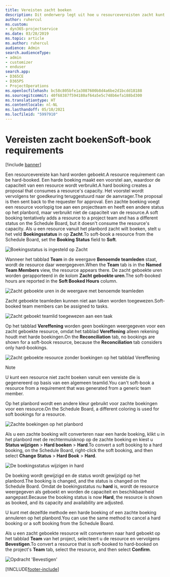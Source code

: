```yaml
---
title: Vereisten zacht boeken
description: Dit onderwerp legt uit hoe u resourcevereisten zacht kunt boeken.
author: ruhercul
ms.custom:
- dyn365-projectservice
ms.date: 03/28/2019
ms.topic: article
ms.author: ruhercul
audience: Admin
search.audienceType:
- admin
- customizer
- enduser
search.app:
- D365CE
- D365PS
- ProjectOperations
ms.openlocfilehash: bc58c805bfe1a3087600b8d4a6be2d1bcdd18188
ms.sourcegitcommit: 40f68387f594180af64a5e5c748b6efa188bd300
ms.translationtype: HT
ms.contentlocale: nl-NL
ms.lasthandoff: 05/10/2021
ms.locfileid: "5997910"
---
```

# <a name="soft-book-requirements"></a><span data-ttu-id="45aed-103">Vereisten zacht boeken</span><span class="sxs-lookup"><span data-stu-id="45aed-103">Soft-book requirements</span></span>

[!include [banner](../includes/psa-now-project-operations.md)]

<span data-ttu-id="45aed-104">Een resourcevereiste kan hard worden geboekt.</span><span class="sxs-lookup"><span data-stu-id="45aed-104">A resource requirement can be hard-booked.</span></span> <span data-ttu-id="45aed-105">Een harde boeking maakt een voorstel aan, waardoor de capaciteit van een resource wordt verbruikt.</span><span class="sxs-lookup"><span data-stu-id="45aed-105">A hard booking creates a proposal that consumes a resource's capacity.</span></span> <span data-ttu-id="45aed-106">Het voorstel wordt vervolgens ter goedkeuring teruggestuurd naar de aanvrager.</span><span class="sxs-lookup"><span data-stu-id="45aed-106">The proposal is then sent back to the requester for approval.</span></span> <span data-ttu-id="45aed-107">Een zachte boeking voegt een resource voorlopig toe aan een projectteam en heeft een andere status op het planbord, maar verbruikt niet de capaciteit van de resource.</span><span class="sxs-lookup"><span data-stu-id="45aed-107">A soft booking tentatively adds a resource to a project team and has a different status on the Schedule Board, but it doesn't consume the resource's capacity.</span></span> <span data-ttu-id="45aed-108">Als u een resource vanuit het planbord zacht wilt boeken, stelt u het veld **Boekingsstatus** in op **Zacht**.</span><span class="sxs-lookup"><span data-stu-id="45aed-108">To soft-book a resource from the Schedule Board, set the **Booking Status** field to **Soft**.</span></span>

![Boekingsstatus is ingesteld op Zacht](media/Resource-Management-image77.png)

<span data-ttu-id="45aed-110">Wanneer het tabblad **Team** in de weergave **Benoemde teamleden** staat, wordt de resource daar weergegeven.</span><span class="sxs-lookup"><span data-stu-id="45aed-110">When the **Team** tab is in the **Named Team Members** view, the resource appears there.</span></span> <span data-ttu-id="45aed-111">De zacht geboekte uren worden gerapporteerd in de kolom **Zacht geboekte uren**.</span><span class="sxs-lookup"><span data-stu-id="45aed-111">The soft-booked hours are reported in the **Soft Booked Hours** column.</span></span>

![Zacht geboekte uren in de weergave met benoemde teamleden](media/Resource-Management-image78.png)

<span data-ttu-id="45aed-113">Zacht geboekte teamleden kunnen niet aan taken worden toegewezen.</span><span class="sxs-lookup"><span data-stu-id="45aed-113">Soft-booked team members can be assigned to tasks.</span></span>

![Zacht geboekt teamlid toegewezen aan een taak](media/Resource-Management-image79.png)

<span data-ttu-id="45aed-115">Op het tabblad **Vereffening** worden geen boekingen weergegeven voor een zacht geboekte resource, omdat het tabblad **Vereffening** alleen rekening houdt met harde boekingen.</span><span class="sxs-lookup"><span data-stu-id="45aed-115">On the **Reconciliation** tab, no bookings are shown for a soft-book resource, because the **Reconciliation** tab considers only hard-bookings.</span></span>

![Zacht geboekte resource zonder boekingen op het tabblad Vereffening](media/Resource-Management-image80.png)

> [!NOTE]
> <span data-ttu-id="45aed-117">U kunt een resource niet zacht boeken vanuit een vereiste die is gegenereerd op basis van een algemeen teamlid.</span><span class="sxs-lookup"><span data-stu-id="45aed-117">You can't soft-book a resource from a requirement that was generated from a generic team member.</span></span>

<span data-ttu-id="45aed-118">Op het planbord wordt een andere kleur gebruikt voor zachte boekingen voor een resource.</span><span class="sxs-lookup"><span data-stu-id="45aed-118">On the Schedule Board, a different coloring is used for soft bookings for a resource.</span></span>

![Zachte boekingen op het planbord](media/Resource-Management-image81.png)

<span data-ttu-id="45aed-120">Als u een zachte boeking wilt converteren naar een harde boeking, klikt u in het planbord met de rechtermuisknop op de zachte boeking en kiest u **Status wijzigen** \> **Hard boeken** \> **Hard**.</span><span class="sxs-lookup"><span data-stu-id="45aed-120">To convert a soft booking to a hard booking, on the Schedule Board, right-click the soft booking, and then select **Change Status** \> **Hard Book** \> **Hard**.</span></span>

![De boekingsstatus wijzigen in hard](media/Resource-Management-image82.png)

<span data-ttu-id="45aed-122">De boeking wordt gewijzigd en de status wordt gewijzigd op het planbord.</span><span class="sxs-lookup"><span data-stu-id="45aed-122">The booking is changed, and the status is changed on the Schedule Board.</span></span> <span data-ttu-id="45aed-123">Omdat de boekingsstatus nu **hard** is, wordt de resource weergegeven als geboekt en worden de capaciteit en beschikbaarheid aangepast.</span><span class="sxs-lookup"><span data-stu-id="45aed-123">Because the booking status is now **Hard**, the resource is shown as booked, and its capacity and availability are adjusted.</span></span>

<span data-ttu-id="45aed-124">U kunt met dezelfde methode een harde boeking of een zachte boeking annuleren op het planbord.</span><span class="sxs-lookup"><span data-stu-id="45aed-124">You can use the same method to cancel a hard booking or a soft booking from the Schedule Board.</span></span>

<span data-ttu-id="45aed-125">Als u een zacht geboekte resource wilt converteren naar hard geboekt op het tabblad **Team** van het project, selecteert u de resource en vervolgens **Bevestigen**.</span><span class="sxs-lookup"><span data-stu-id="45aed-125">To convert a resource that is soft-booked to hard-booked on the project's **Team** tab, select the resource, and then select **Confirm**.</span></span>

![Opdracht 'Bevestigen'](media/Resource-Management-image83.png)


[!INCLUDE[footer-include](../includes/footer-banner.md)]